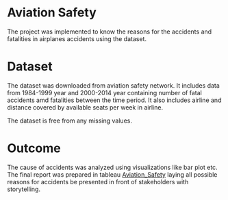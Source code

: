 # Aviation Safety

The project was implemented to know the reasons for the accidents and fatalities in airplanes accidents using the dataset.

# Dataset

The dataset was downloaded from aviation safety network. It includes data from 1984-1999 year and 2000-2014 year containing number of fatal accidents amd fatalities between the time period. It also includes airline and distance covered by available seats per week in airline.

The dataset is free from any missing values.

# Outcome

The cause of accidents was analyzed using visualizations like bar plot etc. The final report was prepared in tableau [Aviation_Safety](https://public.tableau.com/profile/dhruv.aggarwal8198#!/vizhome/AviationSafety/Story1) laying all possible reasons for accidents be presented in front of stakeholders with storytelling.


